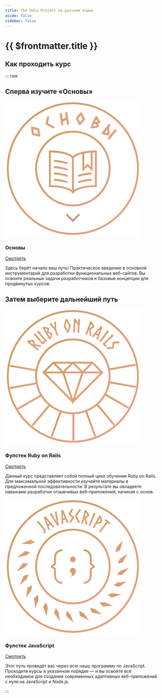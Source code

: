 ```yaml
---
title: The Odin Project на русском языке
aside: false
sidebar: false
---
```


<script setup>
  import ContactCard from '/.vitepress/components/ContactCard.vue';
</script>

# {{ $frontmatter.title }}

## Как проходить курс

::: raw

<div class="flex flex-col gap-6">

  <h2 class="text-xl bold">Сперва изучите «Основы»</h2>

  <div class="info-card flex flex-col border-1 border-stone-200 rounded-lg transition-all duration-200 hover:-translate-y-1 hover:shadow-lg">
    <div class="flex items-center p-8 pb-0 border-stone-200 md:border-b md:pb-8">
      <img class="mr-4 w-24 h-24 md:mr-6" src="./badge-foundations.svg" alt="Бейдж направления «Основы»">
      <div class="flex flex-col">
        <h3 class="mt-0 mb-3 text-orange-800">Основы</h3>
        <a href="/foundations/introduction/how-this-course-will-work">Смотреть</a>
      </div>
    </div>
    <div class="p-8 py-6 max-sm:p-6 max-sm:py-2">
      <p class="text-stone-500">Здесь берёт начало ваш путь! Практическое введение в основной инструментарий для разработки функциональных веб-сайтов. Вы освоите реальные задачи разработчиков и базовые концепции для продвинутых курсов.</p>
    </div>
  </div>

  <h2>Затем выберите дальнейший путь</h2>

  <div class="flex flex-col gap-6 mb-6 sm:flex-row">
    <div class="info-card flex flex-1 flex-col border-1 border-stone-200 rounded-lg transition-all duration-200 hover:-translate-y-1 hover:shadow-lg">
      <div class="flex items-center p-8 pb-0 border-stone-200 md:border-b md:pb-8">
        <img class="mr-4 w-24 h-24 md:mr-6" src="./badge-ruby-on-rails.svg" alt="Бейдж направления «Фулстек Ruby on Rails»">
        <div class="flex flex-col">
          <h3 class="text-stone-800">Фулстек Ruby on Rails</h3>
          <a href="/">Смотреть</a>
        </div>
      </div>
      <div class="p-8 py-6 max-sm:p-6 max-sm:py-2">
        <p class="text-stone-500">Данный курс представляет собой полный цикл обучения Ruby on Rails. Для максимальной эффективности изучайте материалы в предложенной последовательности. В результате вы овладеете навыками разработки отзывчивых веб-приложений, начиная с основ.</p>
      </div>
    </div>
    <div class="info-card flex flex-1 flex-col border-1 border-stone-200 rounded-lg transition-all duration-200 hover:-translate-y-1 hover:shadow-lg">
      <div class="flex items-center p-8 pb-0 border-stone-200 md:border-b md:pb-8">
        <img class="mr-4 w-24 h-24 md:mr-6" src="./badge-javascript.svg" alt="Бейдж направления «Фулстек JavaScript»">
        <div class="flex flex-col">
          <h3 class="text-stone-800">Фулстек JavaScript</h3>
          <a href="/">Смотреть</a>
        </div>
      </div>
      <div class="p-8 py-6 max-sm:p-6 max-sm:py-2">
        <p class="text-stone-500">Этот путь проведёт вас через всю нашу программу по JavaScript. Проходите курсы в указанном порядке — и вы освоите всё необходимое для создания современных адаптивных веб-приложений с нуля на JavaScript и Node.js.</p>
      </div>
    </div>
  </div>

  <ContactCard />
  
</div>

:::
